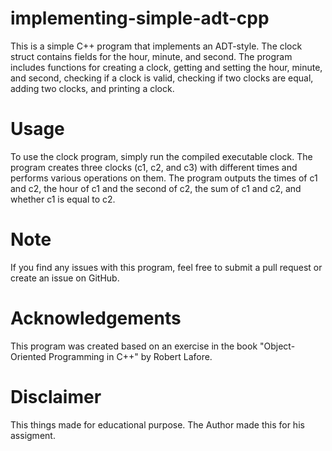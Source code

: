 # implementing-simple-adt-cpp
This is a simple C++ program that implements an ADT-style. 
The clock struct contains fields for the hour, minute, and second. 
The program includes functions for creating a clock, getting and setting the hour, minute, and second, checking if a clock is valid, checking if two clocks are equal, adding two clocks, and printing a clock.

# Usage
To use the clock program, simply run the compiled executable clock. The program creates three clocks (c1, c2, and c3) with different times and performs various operations on them. The program outputs the times of c1 and c2, the hour of c1 and the second of c2, the sum of c1 and c2, and whether c1 is equal to c2.

# Note
If you find any issues with this program, feel free to submit a pull request or create an issue on GitHub.

# Acknowledgements
This program was created based on an exercise in the book "Object-Oriented Programming in C++" by Robert Lafore.

# Disclaimer
This things made for educational purpose. The Author made this for his assigment.
